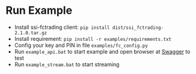 
# Run Example

- Install ssi-fctrading client: `pip install dist/ssi_fctrading-2.1.0.tar.gz`
- Install requirement: `pip install -r examples/requirements.txt`
- Config your key and PIN in file `examples/fc_config.py`
- Run `example_api.bat` to start example and open browser at [Swagger](http://127.0.0.1:8000/docs) to test
- Run `example_stream.bat` to start streaming
